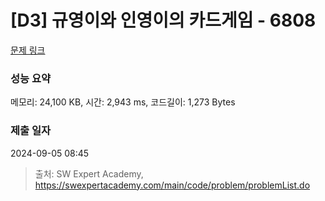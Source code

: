 # [D3] 규영이와 인영이의 카드게임 - 6808 

[문제 링크](https://swexpertacademy.com/main/code/problem/problemDetail.do?contestProbId=AWgv9va6HnkDFAW0) 

### 성능 요약

메모리: 24,100 KB, 시간: 2,943 ms, 코드길이: 1,273 Bytes

### 제출 일자

2024-09-05 08:45



> 출처: SW Expert Academy, https://swexpertacademy.com/main/code/problem/problemList.do
